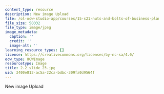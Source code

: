 ```yaml
---
content_type: resource
description: New image Upload
file: /ol-ocw-studio-app/courses/15-s21-nuts-and-bolts-of-business-plans-january-iap-2014/3400e013ac5a22cabdbc309fa0d9564f_2.2_slide_23.jpg
file_size: 58032
file_type: image/jpeg
image_metadata:
  caption: ''
  credit: ''
  image-alt: ''
learning_resource_types: []
license: https://creativecommons.org/licenses/by-nc-sa/4.0/
ocw_type: OCWImage
resourcetype: Image
title: 2.2_slide_23.jpg
uid: 3400e013-ac5a-22ca-bdbc-309fa0d9564f
---
```

New image Upload